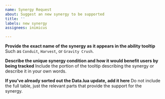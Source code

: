 ```yaml
---
name: Synergy Request
about: Suggest an new synergy to be supported
title: ''
labels: new synergy
assignees: inimicus

---
```


**Provide the exact name of the synergy as it appears in the ability tooltip**
Such as `Conduit`, `Harvest`, or `Gravity Crush`.

**Describe the unique synergy condition and how it would benefit users by being tracked**
Include the portion of the tooltip describing the synergy or describe it in your own words.

**If you've already sorted out the Data.lua update, add it here**
Do not include the full table, just the relevant parts that provide the support for the synergy.
